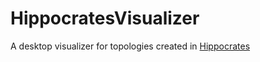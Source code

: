 # HippocratesVisualizer

A desktop visualizer for topologies created in [Hippocrates](https://github.com/SirRade/Hippocrates)
